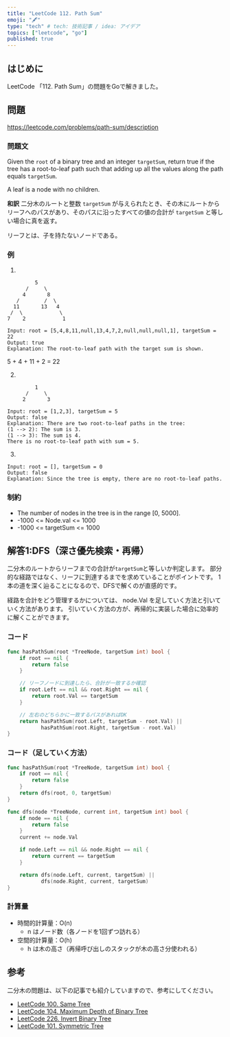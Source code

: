 ```yaml
---
title: "LeetCode 112. Path Sum"
emoji: "🖋"
type: "tech" # tech: 技術記事 / idea: アイデア
topics: ["leetcode", "go"]
published: true
---
```

## はじめに
LeetCode 「112. Path Sum」の問題をGoで解きました。

## 問題
https://leetcode.com/problems/path-sum/description

### 問題文
Given the `root` of a binary tree and an integer `targetSum`, return true if the tree has a root-to-leaf path such that adding up all the values along the path equals `targetSum`.

A leaf is a node with no children.

**和訳**
二分木のルートと整数 `targetSum` が与えられたとき、その木にルートからリーフへのパスがあり、そのパスに沿ったすべての値の合計が `targetSum` と等しい場合に真を返す。

リーフとは、子を持たないノードである。

### 例
1.
```
         5          
      /     \        
     4       8    
   /        /  \    
  11       13   4
 /  \            \
7    2            1 
```

```
Input: root = [5,4,8,11,null,13,4,7,2,null,null,null,1], targetSum = 22
Output: true
Explanation: The root-to-leaf path with the target sum is shown.
```
5 + 4 + 11 + 2 = 22

2.
```
         1          
      /     \        
     2       3    
```
```
Input: root = [1,2,3], targetSum = 5
Output: false
Explanation: There are two root-to-leaf paths in the tree:
(1 --> 2): The sum is 3.
(1 --> 3): The sum is 4.
There is no root-to-leaf path with sum = 5.
```

3.
```
Input: root = [], targetSum = 0
Output: false
Explanation: Since the tree is empty, there are no root-to-leaf paths.
```

### 制約
- The number of nodes in the tree is in the range [0, 5000].
- -1000 <= Node.val <= 1000
- -1000 <= targetSum <= 1000

## 解答1:DFS（深さ優先検索・再帰）
二分木のルートからリーフまでの合計が`targetSum`と等しいか判定します。
部分的な経路ではなく、リーフに到達するまでを求めていることがポイントです。
1本の道を深く辿ることになるので、DFSで解くのが直感的です。

経路を合計をどう管理するかについては、 node.Val を足していく方法と引いていく方法があります。
引いていく方法の方が、再帰的に実装した場合に効率的に解くことができます。

### コード
```go
func hasPathSum(root *TreeNode, targetSum int) bool {
    if root == nil {
        return false
    }

    // リーフノードに到達したら、合計が一致するか確認
    if root.Left == nil && root.Right == nil {
        return root.Val == targetSum
    }

    // 左右のどちらかに一致するパスがあればOK
    return hasPathSum(root.Left, targetSum - root.Val) ||
           hasPathSum(root.Right, targetSum - root.Val)
}
```

### コード（足していく方法）
```go
func hasPathSum(root *TreeNode, targetSum int) bool {
    if root == nil {
        return false
    }
    return dfs(root, 0, targetSum)
}

func dfs(node *TreeNode, current int, targetSum int) bool {
    if node == nil {
        return false
    }
    current += node.Val

    if node.Left == nil && node.Right == nil {
        return current == targetSum
    }

    return dfs(node.Left, current, targetSum) ||
           dfs(node.Right, current, targetSum)
}
```

### 

### 計算量
- 時間的計算量：O(n)
  - n はノード数（各ノードを1回ずつ訪れる）
- 空間的計算量：O(h)
  - h は木の高さ（再帰呼び出しのスタックが木の高さ分使われる）


## 参考
二分木の問題は、以下の記事でも紹介していますので、参考にしてください。
- [LeetCode 100. Same Tree](https://zenn.dev/shimpo/articles/leet-code-100-20250608)
- [LeetCode 104. Maximum Depth of Binary Tree](https://zenn.dev/shimpo/articles/leet-code-104-20250607)
- [LeetCode 226. Invert Binary Tree](https://zenn.dev/shimpo/articles/leet-code-226-20250610)
- [LeetCode 101. Symmetric Tree](https://zenn.dev/shimpo/articles/leet-code-101-20250611)